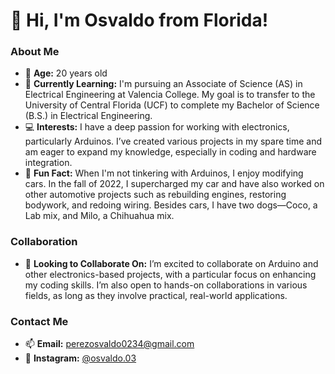 # 👋 Hi, I'm Osvaldo from Florida!

### About Me
- 🎂 **Age:** 20 years old
- 🌱 **Currently Learning:** I'm pursuing an Associate of Science (AS) in Electrical Engineering at Valencia College. My goal is to transfer to the University of Central Florida (UCF) to complete my Bachelor of Science (B.S.) in Electrical Engineering.
- 💻 **Interests:** I have a deep passion for working with electronics, particularly Arduinos. I’ve created various projects in my spare time and am eager to expand my knowledge, especially in coding and hardware integration.
- 🚗 **Fun Fact:** When I'm not tinkering with Arduinos, I enjoy modifying cars. In the fall of 2022, I supercharged my car and have also worked on other automotive projects such as rebuilding engines, restoring bodywork, and redoing wiring. Besides cars, I have two dogs—Coco, a Lab mix, and Milo, a Chihuahua mix.

### Collaboration
- 🤝 **Looking to Collaborate On:** I’m excited to collaborate on Arduino and other electronics-based projects, with a particular focus on enhancing my coding skills. I’m also open to hands-on collaborations in various fields, as long as they involve practical, real-world applications.
### Contact Me
- 📫 **Email:** [perezosvaldo0234@gmail.com](mailto:perezosvaldo0234@gmail.com)
- 📸 **Instagram:** [@osvaldo.03](https://www.instagram.com/osvaldo.03/)
